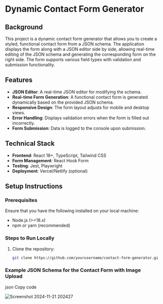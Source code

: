 # Dynamic Contact Form Generator

## Background
This project is a dynamic contact form generator that allows you to create a styled, functional contact form from a JSON schema. The application displays the form along with a JSON editor side by side, allowing real-time editing of the JSON schema and generating the corresponding form on the right side. The form supports various field types with validation and submission functionality.

## Features
- **JSON Editor**: A real-time JSON editor for modifying the schema.
- **Real-time Form Generation**: A functional contact form is generated dynamically based on the provided JSON schema.
- **Responsive Design**: The form layout adjusts for mobile and desktop views.
- **Error Handling**: Displays validation errors when the form is filled out incorrectly.
- **Form Submission**: Data is logged to the console upon submission.

## Technical Stack
- **Frontend**: React 18+, TypeScript, Tailwind CSS
- **Form Management**: React Hook Form
- **Testing**: Jest, Playwright
- **Deployment**: Vercel/Netlify (optional)

## Setup Instructions

### Prerequisites
Ensure that you have the following installed on your local machine:
- Node.js (>=18.x)
- npm or yarn (recommended)

### Steps to Run Locally

1. Clone the repository:
   ```bash
   git clone https://github.com/yourusername/contact-form-generator.git

### Example JSON Schema for the Contact Form with Image Upload
json
Copy code

![Screenshot 2024-11-21 202427](https://github.com/user-attachments/assets/70dcc653-0012-4c28-90c8-8d8a1cda3a9c)
